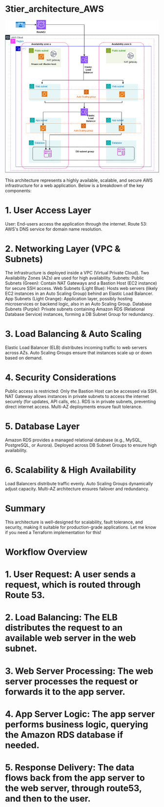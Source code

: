 # 3tier_architecture_AWS

![3-Tier Architecture](3_tier_architecture.png)

This architecture represents a highly available, scalable, and secure AWS infrastructure for a web application. Below is a breakdown of the key components:

# 1. User Access Layer
User: End-users access the application through the internet.
Route 53: AWS's DNS service for domain name resolution.

# 2. Networking Layer (VPC & Subnets)
The infrastructure is deployed inside a VPC (Virtual Private Cloud).
Two Availability Zones (AZs) are used for high availability.
Subnets:
Public Subnets (Green): Contain NAT Gateways and a Bastion Host (EC2 instance) for secure SSH access.
Web Subnets (Light Blue): Hosts web servers (likely EC2 instances in an Auto Scaling Group) behind an Elastic Load Balancer.
App Subnets (Light Orange): Application layer, possibly hosting microservices or backend logic, also in an Auto Scaling Group.
Database Subnets (Purple): Private subnets containing Amazon RDS (Relational Database Service) instances, forming a DB Subnet Group for redundancy.

# 3. Load Balancing & Auto Scaling
Elastic Load Balancer (ELB) distributes incoming traffic to web servers across AZs.
Auto Scaling Groups ensure that instances scale up or down based on demand.

# 4. Security Considerations
Public access is restricted: Only the Bastion Host can be accessed via SSH.
NAT Gateway allows instances in private subnets to access the internet securely (for updates, API calls, etc.).
RDS is in private subnets, preventing direct internet access.
Multi-AZ deployments ensure fault tolerance.

# 5. Database Layer
Amazon RDS provides a managed relational database (e.g., MySQL, PostgreSQL, or Aurora).
Deployed across DB Subnet Groups to ensure high availability.

# 6. Scalability & High Availability
Load Balancers distribute traffic evenly.
Auto Scaling Groups dynamically adjust capacity.
Multi-AZ architecture ensures failover and redundancy.

# Summary
This architecture is well-designed for scalability, fault tolerance, and security, making it suitable for production-grade applications. Let me know if you need a Terraform implementation for this! 

# Workflow Overview

# 1. User Request: A user sends a request, which is routed through Route 53.
# 2. Load Balancing: The ELB distributes the request to an available web server in the web subnet.
# 3. Web Server Processing: The web server processes the request or forwards it to the app server.
# 4. App Server Logic: The app server performs business logic, querying the Amazon RDS database if needed.
# 5. Response Delivery: The data flows back from the app server to the web server, through route53, and then to the user.
